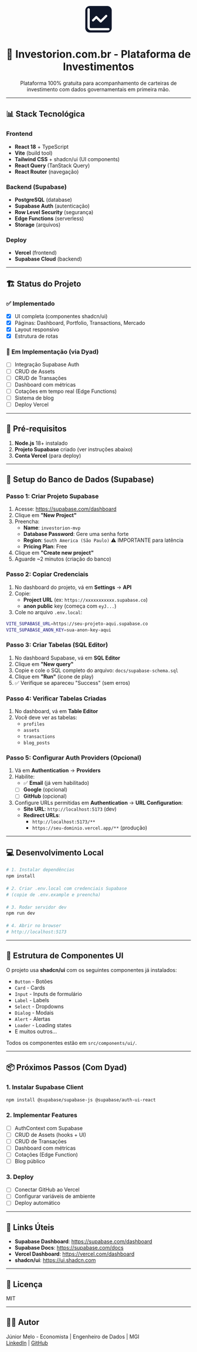 <div align="center">
	<img src="docs/assets/logo.svg" alt="Logo investorion" height="72" />
	<h1>🚀 Investorion.com.br - Plataforma de Investimentos</h1>
	<p>Plataforma 100% gratuita para acompanhamento de carteiras de investimento com dados governamentais em primeira mão.</p>
</div>

---

## 📊 Stack Tecnológica

### Frontend
- **React 18** + TypeScript
- **Vite** (build tool)
- **Tailwind CSS** + shadcn/ui (UI components)
- **React Query** (TanStack Query)
- **React Router** (navegação)

### Backend (Supabase)
- **PostgreSQL** (database)
- **Supabase Auth** (autenticação)
- **Row Level Security** (segurança)
- **Edge Functions** (serverless)
- **Storage** (arquivos)

### Deploy
- **Vercel** (frontend)
- **Supabase Cloud** (backend)

---

## 🏗️ Status do Projeto

### ✅ Implementado
- [x] UI completa (componentes shadcn/ui)
- [x] Páginas: Dashboard, Portfolio, Transactions, Mercado
- [x] Layout responsivo
- [x] Estrutura de rotas

### 🔄 Em Implementação (via Dyad)
- [ ] Integração Supabase Auth
- [ ] CRUD de Assets
- [ ] CRUD de Transações
- [ ] Dashboard com métricas
- [ ] Cotações em tempo real (Edge Functions)
- [ ] Sistema de blog
- [ ] Deploy Vercel

---

## 🚀 Pré-requisitos

1. **Node.js** 18+ instalado
2. **Projeto Supabase** criado (ver instruções abaixo)
3. **Conta Vercel** (para deploy)

---

## 📝 Setup do Banco de Dados (Supabase)

### Passo 1: Criar Projeto Supabase

1. Acesse: https://supabase.com/dashboard
2. Clique em **"New Project"**
3. Preencha:
   - **Name**: `investorion-mvp`
   - **Database Password**: Gere uma senha forte
   - **Region**: `South America (São Paulo)` ⚠️ IMPORTANTE para latência
   - **Pricing Plan**: Free
4. Clique em **"Create new project"**
5. Aguarde ~2 minutos (criação do banco)

### Passo 2: Copiar Credenciais

1. No dashboard do projeto, vá em **Settings** → **API**
2. Copie:
   - **Project URL** (ex: `https://xxxxxxxxxxx.supabase.co`)
   - **anon public** key (começa com `eyJ...`)
3. Cole no arquivo `.env.local`:

```bash
VITE_SUPABASE_URL=https://seu-projeto-aqui.supabase.co
VITE_SUPABASE_ANON_KEY=sua-anon-key-aqui
```

### Passo 3: Criar Tabelas (SQL Editor)

1. No dashboard Supabase, vá em **SQL Editor**
2. Clique em **"New query"**
3. Copie e cole o SQL completo do arquivo: `docs/supabase-schema.sql`
4. Clique em **"Run"** (ícone de play)
5. ✅ Verifique se apareceu "Success" (sem erros)

### Passo 4: Verificar Tabelas Criadas

1. No dashboard, vá em **Table Editor**
2. Você deve ver as tabelas:
   - `profiles`
   - `assets`
   - `transactions`
   - `blog_posts`

### Passo 5: Configurar Auth Providers (Opcional)

1. Vá em **Authentication** → **Providers**
2. Habilite:
   - ✅ **Email** (já vem habilitado)
   - [ ] **Google** (opcional)
   - [ ] **GitHub** (opcional)
3. Configure URLs permitidas em **Authentication** → **URL Configuration**:
   - **Site URL**: `http://localhost:5173` (dev)
   - **Redirect URLs**: 
     - `http://localhost:5173/**`
     - `https://seu-dominio.vercel.app/**` (produção)

---

## 💻 Desenvolvimento Local

```bash
# 1. Instalar dependências
npm install

# 2. Criar .env.local com credenciais Supabase
# (copie de .env.example e preencha)

# 3. Rodar servidor dev
npm run dev

# 4. Abrir no browser
# http://localhost:5173
```

---

## 🎨 Estrutura de Componentes UI

O projeto usa **shadcn/ui** com os seguintes componentes já instalados:

- `Button` - Botões
- `Card` - Cards
- `Input` - Inputs de formulário
- `Label` - Labels
- `Select` - Dropdowns
- `Dialog` - Modais
- `Alert` - Alertas
- `Loader` - Loading states
- E muitos outros...

Todos os componentes estão em `src/components/ui/`.

---

## 📦 Próximos Passos (Com Dyad)

### 1. Instalar Supabase Client
```bash
npm install @supabase/supabase-js @supabase/auth-ui-react
```

### 2. Implementar Features
- [ ] AuthContext com Supabase
- [ ] CRUD de Assets (hooks + UI)
- [ ] CRUD de Transações
- [ ] Dashboard com métricas
- [ ] Cotações (Edge Function)
- [ ] Blog público

### 3. Deploy
- [ ] Conectar GitHub ao Vercel
- [ ] Configurar variáveis de ambiente
- [ ] Deploy automático

---

## 🔗 Links Úteis

- **Supabase Dashboard**: https://supabase.com/dashboard
- **Supabase Docs**: https://supabase.com/docs
- **Vercel Dashboard**: https://vercel.com/dashboard
- **shadcn/ui**: https://ui.shadcn.com

---

## 📄 Licença

MIT

---

## 👨‍💻 Autor

Júnior Melo - Economista | Engenheiro de Dados | MGI  
[LinkedIn](https://www.linkedin.com/in/j%C3%BAnior-melo-a4817127/) | [GitHub](https://github.com/melojrx)
